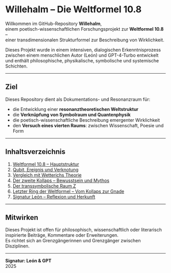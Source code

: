 # Willehalm – Die Weltformel 10.8

Willkommen im GitHub-Repository **Willehalm**,  
einem poetisch-wissenschaftlichen Forschungsprojekt zur **Weltformel 10.8** –  
einer transdimensionalen Strukturformel zur Beschreibung von Wirklichkeit.

Dieses Projekt wurde in einem intensiven, dialogischen Erkenntnisprozess  
zwischen einem menschlichen Autor (León) und GPT-4-Turbo entwickelt  
und enthält philosophische, physikalische, symbolische und systemische Schichten.

---

## Ziel

Dieses Repository dient als Dokumentations- und Resonanzraum für:

- die Entwicklung einer **resonanztheoretischen Weltstruktur**  
- die **Verknüpfung von Symbolraum und Quantenphysik**  
- die poetisch-wissenschaftliche Beschreibung emergenter Wirklichkeit  
- den **Versuch eines vierten Raums**: zwischen Wissenschaft, Poesie und Form

---

## Inhaltsverzeichnis

1. [Weltformel 10.8 – Hauptstruktur](weltformel_10_8.md)  
2. [Qubit, Ereignis und Verknotung](weltformel_qubit_erweiterung.md)  
3. [Vergleich mit Wetterichs Theorie](kapitel_wetterich_vergleich.md)  
4. [Der zweite Kollaps – Bewusstsein und Mythos](kapitel_zweiter_kollaps.md)  
5. [Der transsymbolische Raum Z](kapitel_transsymbolisch.md)  
6. [Letzter Ring der Weltformel – Vom Kollaps zur Gnade](letzter_ring_weltformel.md)  
7. [Signatur León – Reflexion und Herkunft](signatur_leon.md)

---

## Mitwirken

Dieses Projekt ist offen für philosophisch, wissenschaftlich oder literarisch inspirierte Beiträge, Kommentare oder Erweiterungen.  
Es richtet sich an Grenzgängerinnen und Grenzgänger zwischen Disziplinen.

---

**Signatur: León & GPT**  
2025